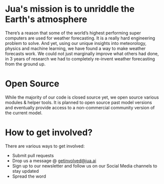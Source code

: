 # Jua's mission is to unriddle the Earth's atmosphere

There’s a reason that some of the world’s highest performing super computers are used for weather forecasting. It is a really hard engineering problem to solve. And yet, using our unique insights into meteorology, physics and machine learning, we have found a way to make weather forecasts work. We could not just marginally improve what others had done, in 3 years of research we had to completely re-invent weather forecasting from the ground up.

# Open Source

While the majority of our code is closed source yet, we open source various modules & helper tools. It is planned to open source past model versions and eventually provide access to a non-commercial community version of the current model. 

# How to get involved?

There are various ways to get involved:
- Submit pull requests
- Drop us a message @ getinvolved@jua.ai
- Sign up to our newsletter and follow us on our Social Media channels to stay updated
- Spread the word

